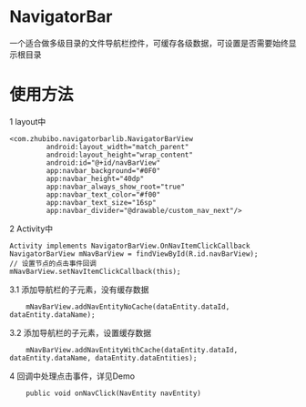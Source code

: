 # NavigatorBar
一个适合做多级目录的文件导航栏控件，可缓存各级数据，可设置是否需要始终显示根目录

# 使用方法
1 layout中

```
<com.zhubibo.navigatorbarlib.NavigatorBarView
         android:layout_width="match_parent"
         android:layout_height="wrap_content"
         android:id="@+id/navBarView"
         app:navbar_background="#0F0"
         app:navbar_height="40dp"
         app:navbar_always_show_root="true"
         app:navbar_text_color="#f00"
         app:navbar_text_size="16sp"
         app:navbar_divider="@drawable/custom_nav_next"/>
```
        
2 Activity中
```
Activity implements NavigatorBarView.OnNavItemClickCallback
NavigatorBarView mNavBarView = findViewById(R.id.navBarView);
// 设置节点的点击事件回调
mNavBarView.setNavItemClickCallback(this);
```

3.1 添加导航栏的子元素，没有缓存数据
```
    mNavBarView.addNavEntityNoCache(dataEntity.dataId, dataEntity.dataName);
```

3.2 添加导航栏的子元素，设置缓存数据
```
    mNavBarView.addNavEntityWithCache(dataEntity.dataId, dataEntity.dataName, dataEntity.dataEntities);
```
4 回调中处理点击事件，详见Demo
```
    public void onNavClick(NavEntity navEntity)
```

